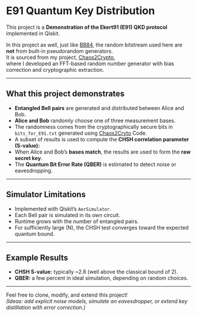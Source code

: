 # E91 Quantum Key Distribution  

This project is a **Demonstration of the Ekert91 (E91) QKD protocol** implemented in Qiskit.  

In this project as well, just like [BB84](https://github.com/VishuVish/A_BB84_sim_using_Qiskit), the random bitstream used here are **not** from built-in pseudorandom generators.  
It is sourced from my project, [Chaos2Crypto](https://github.com/VishuVish/Chaos2Crypto-FFT-Based-Random-Number-Generator),  
where I developed an FFT-based random number generator with bias correction and cryptographic extraction.  

---

## What this project demonstrates
- **Entangled Bell pairs** are generated and distributed between Alice and Bob.  
- **Alice and Bob** randomly choose one of three measurement bases.
-  The randomness comes from the cryptographically secure bits in `bits_for_E91.txt` generated using [Chaos2Cryto](https://github.com/VishuVish/Chaos2Crypto-FFT-Based-Random-Number-Generator) Code. 
- A subset of results is used to compute the **CHSH correlation parameter (S-value):**   
- When Alice and Bob’s **bases match**, the results are used to form the **raw secret key**.  
- The **Quantum Bit Error Rate (QBER)** is estimated to detect noise or eavesdropping.  

---

##  Simulator Limitations
- Implemented with Qiskit’s `AerSimulator`.  
- Each Bell pair is simulated in its own circuit.  
- Runtime grows with the number of entangled pairs.  
- For sufficiently large \(N\), the CHSH test converges toward the expected quantum bound.  

---

##  Example Results
- **CHSH S-value:** typically ~2.8 (well above the classical bound of 2).  
- **QBER:** a few percent in ideal simulation, depending on random choices.  

---

Feel free to clone, modify, and extend this project!  
*(Ideas: add explicit noise models, simulate an eavesdropper, or extend key distillation with error correction.)*  
